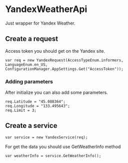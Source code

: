 # YandexWeatherApi
Just wrapper for Yandex Weather.

## Create a request
Access token you should get on the Yandex site.

    var req = new YandexRequest(AccessTypeEnum.informers, LanguageEnum.en_US, ConfigurationManager.AppSettings.Get("AccessToken"));

### Adding parameters
After initialize you can also add some parameters.

    req.Latitude = "45.088364";
    req.Longitude = "133.495643";
    req.Limit = 3;
    
## Create a service
    var service = new YandexService(req);
For get the data you should use GetWeatherInfo method

    var weatherInfo = service.GetWeatherInfo();
